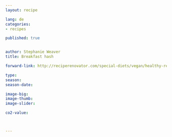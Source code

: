 ```yaml
---
layout: recipe

lang: de
categories:
- recipes

published: true


author: Stephanie Weaver
title: Breakfast hash

forward-link: http://reciperenovator.com/special-diets/vegan/healthy-recipes-breakfast-hash-gluten-free/

type: 
season: 
season-date:  

image-big: 
image-thumb: 
image-slider: 

co2-value: 



---
```

